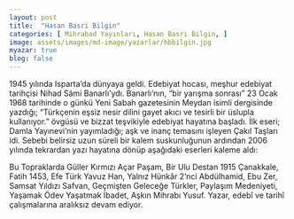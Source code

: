 ```yaml
---
layout: post
title:  "Hasan Basri Bilgin"
categories: [ Mihrabad Yayınları, Hasan Basri Bilgin, ]
image: assets/images/md-image/yazarlar/hbbilgin.jpg
myazar: true
blog: false
---
```


1945 yılında Isparta’da dünyaya geldi. Edebiyat hocası, meşhur edebiyat tarihçisi Nihad Sâmi Banarlı’ydı. Banarlı’nın, “bir yarışma sonrası” 23 Ocak 1968 tarihinde o günkü Yeni Sabah gazetesinin Meydan isimli dergisinde yazdığı; “Türkçenin eşsiz nesir dilini gayet akıcı ve tesirli bir üslupla kullanıyor.” övgüsü ve bizzat teşvikiyle edebiyat hayatına başladı. İlk eseri; Damla Yayınevi’nin yayımladığı; aşk ve inanç temasını işleyen Çakıl Taşları idi. Sebebi belirsiz uzun süreli bir kalem suskunluğunun ardından 2006 yılında tekrardan yazı hayatına dönüp aşağıdaki eserleri kaleme aldı:

Bu Topraklarda Güller Kırmızı Açar Paşam, Bir Ulu Destan 1915 Çanakkale, Fatih 1453, Efe Türk Yavuz Han, Yalnız Hünkâr 2’nci Abdülhamid, Ebu Zer, Samsat Yıldızı Safvan, Geçmişten Geleceğe Türkler, Paylaşım Medeniyeti, Yaşamak Ödev Yaşatmak İbadet, Aşkın Mihrabı Yusuf. Yazar, edebî ve tarihî çalışmalarına aralıksız devam ediyor.